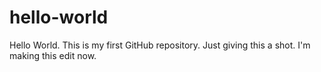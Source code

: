 # hello-world
Hello World.  This is my first GitHub repository.
Just giving this a shot.  I'm making this edit now.
